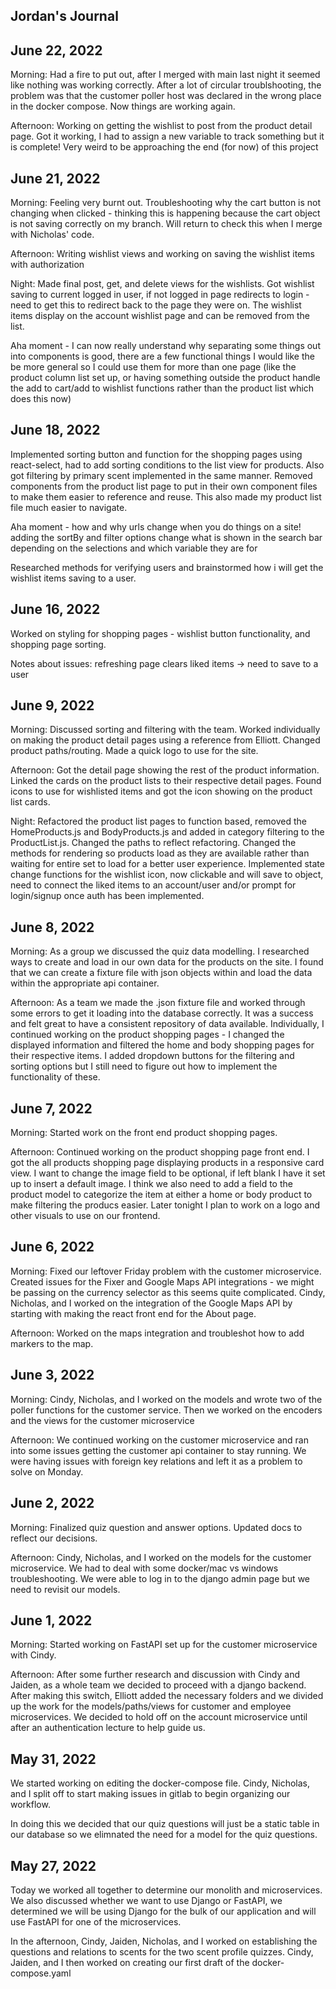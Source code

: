 ## Jordan's Journal

## June 22, 2022
Morning: Had a fire to put out, after I merged with main last night it seemed like nothing was working correctly. After a lot of circular troublshooting, the problem was that the customer poller host was declared in the wrong place in the docker compose. Now things are working again. 

Afternoon: Working on getting the wishlist to post from the product detail page. Got it working, I had to assign a new variable to track something but it is complete! Very weird to be approaching the end (for now) of this project

## June 21, 2022
Morning: Feeling very burnt out. Troubleshooting why the cart button is not changing when clicked - thinking this is happening because the cart object is not saving correctly on my branch. Will return to check this when I merge with Nicholas' code.

Afternoon: Writing wishlist views and working on saving the wishlist items with authorization

Night: Made final post, get, and delete views for the wishlists. Got wishlist saving to current logged in user, if not logged in page redirects to login - need to get this to redirect back to the page they were on. The wishlist items display on the account wishlist page and can be removed from the list. 

Aha moment - I can now really understand why separating some things out into components is good, there are a few functional things I would like the be more general so I could use them for more than one page (like the product column list set up, or having something outside the product handle the add to cart/add to wishlist functions rather than the product list which does this now)
## June 18, 2022
Implemented sorting button and function for the shopping pages using react-select, had to add sorting conditions to the list view for products. Also got filtering by primary scent implemented in the same manner. Removed components from the product list page to put in their own component files to make them easier to reference and reuse. This also made my product list file much easier to navigate.

Aha moment - how and why urls change when you do things on a site! adding the sortBy and filter options change what is shown in the search bar depending on the selections and which variable they are for

Researched methods for verifying users and brainstormed how i will get the wishlist items saving to a user. 

## June 16, 2022
Worked on styling for shopping pages - wishlist button functionality, and shopping page sorting.

Notes about issues: refreshing page clears liked items -> need to save to a user

## June 9, 2022
Morning: Discussed sorting and filtering with the team. Worked individually on making the product detail pages using a reference from Elliott. Changed product paths/routing. Made a quick logo to use for the site.

Afternoon: Got the detail page showing the rest of the product information. Linked the cards on the product lists to their respective detail pages. Found icons to use for wishlisted items and got the icon showing on the product list cards.

Night: Refactored the product list pages to function based, removed the HomeProducts.js and BodyProducts.js and added in category filtering to the ProductList.js. Changed the paths to reflect refactoring. Changed the methods for rendering so products load as they are available rather than waiting for entire set to load for a better user experience. Implemented state change functions for the wishlist icon, now clickable and will save to object, need to connect the liked items to an account/user and/or prompt for login/signup once auth has been implemented.
## June 8, 2022
Morning: As a group we discussed the quiz data modelling. I researched ways to create and load in our own data for the products on the site. I found that we can create a fixture file with json objects within and load the data within the appropriate api container.

Afternoon: As a team we made the .json fixture file and worked through some errors to get it loading into the database correctly. It was a success and felt great to have a consistent repository of data available. Individually, I continued working on the product shopping pages - I changed the displayed information and filtered the home and body shopping pages for their respective items. I added dropdown buttons for the filtering and sorting options but I still need to figure out how to implement the functionality of these.
## June 7, 2022
Morning: Started work on the front end product shopping pages. 

Afternoon: Continued working on the product shopping page front end. I got the all products shopping page displaying products in a responsive card view. I want to change the image field to be optional, if left blank I have it set up to insert a default image. I think we also need to add a field to the product model to categorize the item at either a home or body product to make filtering the producs easier. Later tonight I plan to work on a logo and other visuals to use on our frontend. 
## June 6, 2022
Morning: Fixed our leftover Friday problem with the customer microservice. Created issues for the Fixer and Google Maps API integrations - we might be passing on the currency selector as this seems quite complicated. Cindy, Nicholas, and I worked on the integration of the Google Maps API by starting with making the react front end for the About page.

Afternoon: Worked on the maps integration and troubleshot how to add markers to the map. 
## June 3, 2022
Morning: Cindy, Nicholas, and I worked on the models and wrote two of the poller functions for the customer service. Then we worked on the encoders and the views for the customer microservice

Afternoon: We continued working on the customer microservice and ran into some issues getting the customer api container to stay running. We were having issues with foreign key relations and left it as a problem to solve on Monday.

## June 2, 2022
Morning: Finalized quiz question and answer options. Updated docs to reflect our decisions. 

Afternoon: Cindy, Nicholas, and I worked on the models for the customer microservice. We had to deal with some docker/mac vs windows troubleshooting. We were able to log in to the django admin page but we need to revisit our models. 

## June 1, 2022
Morning: Started working on FastAPI set up for the customer microservice with Cindy. 

Afternoon: After some further research and discussion with Cindy and Jaiden, as a whole team we decided to proceed with a django backend. After making this switch, Elliott added the necessary folders and we divided up the work for the models/paths/views for customer and employee microservices. We decided to hold off on the account microservice until after an authentication lecture to help guide us. 

## May 31, 2022
We started working on editing the docker-compose file. Cindy, Nicholas, and I split off to start making issues in gitlab to begin organizing our workflow. 

In doing this we decided that our quiz questions will just be a static table in our database so we elimnated the need for a model for the quiz questions.

## May 27, 2022

Today we worked all together to determine our monolith and microservices. We also discussed whether we want to use Django or FastAPI, we determined we will be using Django for the bulk of our application and will use FastAPI for one of the microservices.

In the afternoon, Cindy, Jaiden, Nicholas, and I worked on establishing the questions and relations to scents for the two scent profile quizzes. Cindy, Jaiden, and I then worked on creating our first draft of the docker-compose.yaml 